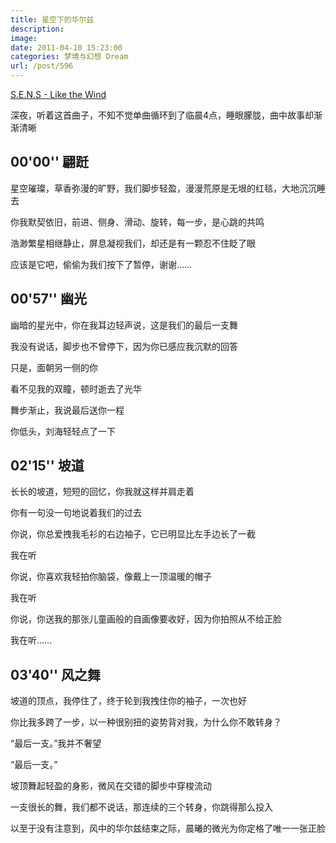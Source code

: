```yaml
---
title: 星空下的华尔兹
description: 
image: 
date: 2011-04-10 15:23:00
categories: 梦境与幻想 Dream
url: /post/596
---
```


<p><a href="http://www.xiami.com/song/3566270" target="_blank">S.E.N.S - Like the Wind</a></p>

<script type="text/javascript" src="http://www.xiami.com/widget/player-single?uid=269124&sid=3566270&mode=js"></script>

深夜，听着这首曲子，不知不觉单曲循环到了临晨4点，睡眼朦胧，曲中故事却渐渐清晰

## 00'00'' 翩跹

星空璀璨，草香弥漫的旷野，我们脚步轻盈，漫漫荒原是无垠的红毯，大地沉沉睡去

你我默契依旧，前进、侧身、滑动、旋转，每一步，是心跳的共鸣

浩渺繁星相继静止，屏息凝视我们，却还是有一颗忍不住眨了眼

应该是它吧，偷偷为我们按下了暂停，谢谢……

## 00'57'' 幽光

幽暗的星光中，你在我耳边轻声说，这是我们的最后一支舞

我没有说话，脚步也不曾停下，因为你已感应我沉默的回答

只是，面朝另一侧的你

看不见我的双瞳，顿时逝去了光华

舞步渐止，我说最后送你一程

你低头，刘海轻轻点了一下

## 02'15'' 坡道

长长的坡道，短短的回忆，你我就这样并肩走着

你有一句没一句地说着我们的过去

你说，你总爱拽我毛衫的右边袖子，它已明显比左手边长了一截

我在听

你说，你喜欢我轻拍你脑袋，像戴上一顶温暖的帽子

我在听

你说，你送我的那张儿童画般的自画像要收好，因为你拍照从不给正脸

我在听……

## 03'40'' 风之舞

坡道的顶点，我停住了，终于轮到我拽住你的袖子，一次也好

你比我多跨了一步，以一种很别扭的姿势背对我，为什么你不敢转身？

“最后一支。”我并不奢望

“最后一支。”

坡顶舞起轻盈的身影，微风在交错的脚步中穿梭流动

一支很长的舞，我们都不说话，那连续的三个转身，你跳得那么投入

以至于没有注意到，风中的华尔兹结束之际，晨曦的微光为你定格了唯一一张正脸